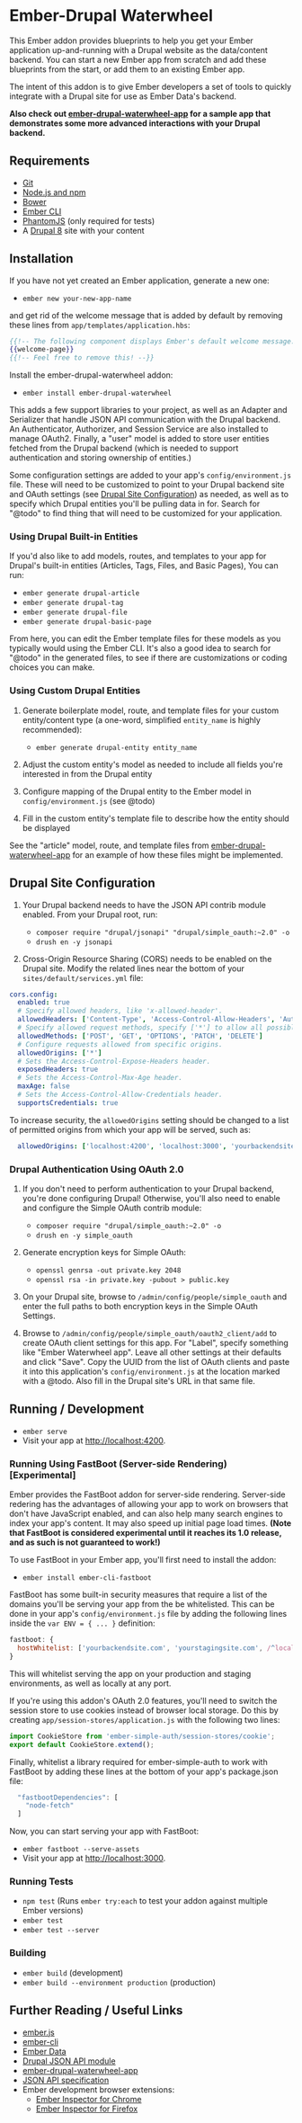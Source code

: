 # Ember-Drupal Waterwheel

This Ember addon provides blueprints to help you get your Ember application up-and-running with a 
Drupal website as the data/content backend. You can start a new Ember app from scratch and add 
these blueprints from the start, or add them to an existing Ember app.

The intent of this addon is to give Ember developers a set of tools to quickly integrate with 
a Drupal site for use as Ember Data's backend.

**Also check out [ember-drupal-waterwheel-app](https://github.com/acquia/ember-drupal-waterwheel-app) 
for a sample app that demonstrates some more advanced interactions with your Drupal backend.**

## Requirements

* [Git](https://git-scm.com/)
* [Node.js and npm](https://nodejs.org/)
* [Bower](https://bower.io/)
* [Ember CLI](https://ember-cli.com/)
* [PhantomJS](http://phantomjs.org/) (only required for tests)
* A [Drupal 8](https://www.drupal.org) site with your content

## Installation

If you have not yet created an Ember application, generate a new one:

* `ember new your-new-app-name`

and get rid of the welcome message that is added by default by removing these lines from `app/templates/application.hbs`:
```handlebars
{{!-- The following component displays Ember's default welcome message. --}}
{{welcome-page}}
{{!-- Feel free to remove this! --}}
```

Install the ember-drupal-waterwheel addon:

* `ember install ember-drupal-waterwheel`

This adds a few support libraries to your project, as well as an Adapter and Serializer that 
handle JSON API communication with the Drupal backend. An Authenticator, Authorizer, and Session 
Service are also installed to manage OAuth2. Finally, a "user" model is added to store user entities
fetched from the Drupal backend (which is needed to support authentication and storing ownership of entities.)

Some configuration settings are added to your app's `config/environment.js` file. These will need 
to be customized to point to your Drupal backend site and OAuth settings (see [Drupal Site 
Configuration](#drupal-site-configuration)) as needed, as well as to specify which Drupal entities you'll be
pulling data in for. Search for "@todo" to find thing that will need to be customized for your application.

### Using Drupal Built-in Entities

If you'd also like to add models, routes, and templates to your app for Drupal's built-in entities
(Articles, Tags, Files, and Basic Pages), You can run:
* `ember generate drupal-article`
* `ember generate drupal-tag`
* `ember generate drupal-file`
* `ember generate drupal-basic-page`

From here, you can edit the Ember template files for these models as you typically would using
the Ember CLI. It's also a good idea to search for "@todo" in the generated files, to see if there
are customizations or coding choices you can make.

### Using Custom Drupal Entities

1. Generate boilerplate model, route, and template files for your custom entity/content type (a one-word, simplified `entity_name` is 
highly recommended):
    * `ember generate drupal-entity entity_name`
    
1. Adjust the custom entity's model as needed to include all fields you're interested in from the Drupal entity

1. Configure mapping of the Drupal entity to the Ember model in `config/environment.js` (see @todo)

1. Fill in the custom entity's template file to describe how the entity should be displayed

See the "article" model, route, and template files from [ember-drupal-waterwheel-app](https://github.com/acquia/ember-drupal-waterwheel-app) 
for an example of how these files might be implemented.

## Drupal Site Configuration

1. Your Drupal backend needs to have the JSON API contrib module enabled. From your Drupal root, run:
    * `composer require "drupal/jsonapi" "drupal/simple_oauth:~2.0" -o`
    * `drush en -y jsonapi`

1. Cross-Origin Resource Sharing (CORS) needs to be enabled on the Drupal site. Modify the related lines near the
bottom of your `sites/default/services.yml` file:

```yaml
cors.config:
  enabled: true
  # Specify allowed headers, like 'x-allowed-header'.
  allowedHeaders: ['Content-Type', 'Access-Control-Allow-Headers', 'Authorization']
  # Specify allowed request methods, specify ['*'] to allow all possible ones.
  allowedMethods: ['POST', 'GET', 'OPTIONS', 'PATCH', 'DELETE']
  # Configure requests allowed from specific origins.
  allowedOrigins: ['*']
  # Sets the Access-Control-Expose-Headers header.
  exposedHeaders: true
  # Sets the Access-Control-Max-Age header.
  maxAge: false
  # Sets the Access-Control-Allow-Credentials header.
  supportsCredentials: true
```

To increase security, the `allowedOrigins` setting should be changed to a list of permitted origins from which 
your app will be served, such as:
```yaml
  allowedOrigins: ['localhost:4200', 'localhost:3000', 'yourbackendsite.com']
```

### Drupal Authentication Using OAuth 2.0

1. If you don't need to perform authentication to your Drupal backend, you're done configuring Drupal! Otherwise,
you'll also need to enable and configure the Simple OAuth contrib module:
    * `composer require "drupal/simple_oauth:~2.0" -o`
    * `drush en -y simple_oauth`

1. Generate encryption keys for Simple OAuth:
    * `openssl genrsa -out private.key 2048`
    * `openssl rsa -in private.key -pubout > public.key`

1. On your Drupal site, browse to `/admin/config/people/simple_oauth` and enter the full paths to both encryption keys
in the Simple OAuth Settings.

1. Browse to `/admin/config/people/simple_oauth/oauth2_client/add` to create OAuth client settings for this app. For
"Label", specify something like "Ember Waterwheel app". Leave all other settings at their defaults and click "Save".
Copy the UUID from the list of OAuth clients and paste it into this application's `config/environment.js` at the location
marked with a @todo. Also fill in the Drupal site's URL in that same file.

## Running / Development

* `ember serve`
* Visit your app at [http://localhost:4200](http://localhost:4200).

### Running Using FastBoot (Server-side Rendering) [Experimental]

Ember provides the FastBoot addon for server-side rendering. Server-side redering has the advantages of allowing your
app to work on browsers that don't have JavaScript enabled, and can also help many search engines to index your app's
content. It may also speed up initial page load times. **(Note that FastBoot is considered experimental until it reaches
its 1.0 release, and as such is not guaranteed to work!)**

To use FastBoot in your Ember app, you'll first need to install the addon:

* `ember install ember-cli-fastboot`

FastBoot has some built-in security measures that require a list of the domains you'll be serving your app from the be
whitelisted. This can be done in your app's `config/environment.js` file by adding the following lines inside the
`var ENV = { ... }` definition:

```javascript
fastboot: {
  hostWhitelist: ['yourbackendsite.com', 'yourstagingsite.com', /^localhost:\d+$/]
}
```
This will whitelist serving the app on your production and staging environments, as well as locally at any port.

If you're using this addon's OAuth 2.0 features, you'll need to switch the session store to use cookies instead of
browser local storage. Do this by creating `app/session-stores/application.js` with the following two lines:

```javascript
import CookieStore from 'ember-simple-auth/session-stores/cookie';
export default CookieStore.extend();
```

Finally, whitelist a library required for ember-simple-auth to work with FastBoot by adding these lines at the bottom 
of your app's package.json file:

```javascript
  "fastbootDependencies": [
    "node-fetch"
  ]
```

Now, you can start serving your app with FastBoot:

* `ember fastboot --serve-assets`
* Visit your app at [http://localhost:3000](http://localhost:3000).

### Running Tests

* `npm test` (Runs `ember try:each` to test your addon against multiple Ember versions)
* `ember test`
* `ember test --server`

### Building

* `ember build` (development)
* `ember build --environment production` (production)

## Further Reading / Useful Links

* [ember.js](http://emberjs.com/)
* [ember-cli](https://ember-cli.com/)
* [Ember Data](https://github.com/emberjs/data)
* [Drupal JSON API module](http://https://www.drupal.org/project/jsonapi/)
* [ember-drupal-waterwheel-app](https://github.com/acquia/ember-drupal-waterwheel-app)
* [JSON API specification](http://jsonapi.org/format/)
* Ember development browser extensions:
  * [Ember Inspector for Chrome](https://chrome.google.com/webstore/detail/ember-inspector/bmdblncegkenkacieihfhpjfppoconhi)
  * [Ember Inspector for Firefox](https://addons.mozilla.org/en-US/firefox/addon/ember-inspector/)
